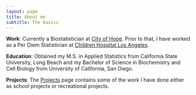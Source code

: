```yaml
---
layout: page
title: About me
subtitle: The basics
---
```


**Work**: Currently a Biostatistician at [City of Hope](https://www.cityofhope.org/homepage). Prior to that, I have worked as a Per Diem Statistician at [Children Hospital Los Angeles](https://www.chla.org).

**Education**: Obtained my M.S. in Applied Statistics from California State University, Long Beach and my Bachelor of Science in Biochemistry and Cell Biology from University of California, San Diego.

**Projects**: The [Projects](/Projects) page contains some of the work I have done either as school projects or recreational projects.
